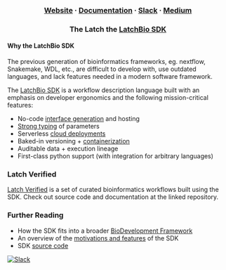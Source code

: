 ![]()


<html>
  <h3 align="center">
  <a href="https://latch.bio/">Website</a>
  <span> · </span>
  <a href="https://docs.latch.bio/">Documentation</a>
  <span> · </span>
  <a href="https://join.slack.com/t/latchbiosdk/shared_invite/zt-193ibmedi-WB6mBu2GJ2WejUHhxMOuwg">Slack</a>
  <span> · </span>
  <a href="https://latchbio.substack.com/">Medium</a>
  </h3>
</html>

<html>
  <h3 align="center">
The Latch
the <a href="https://github.com/latchbio/latch">LatchBio SDK</a>
  </h3>
</html>

#### Why the LatchBio SDK

The previous generation of bioinformatics frameworks, eg. nextflow, Snakemake,
WDL, etc., are difficult to develop with, use outdated languages, and lack
features needed in a modern software framework.

The [LatchBio SDK](github.com/latchbio/latch) is a workflow description language
built with an emphasis on developer ergonomics and the following
mission-critical features:

- No-code [interface generation](https://docs.latch.bio/basics/customizing_interface.html) and hosting
- [Strong typing](https://docs.latch.bio/basics/parameter_types.html) of parameters
- Serverless [cloud deployments](https://docs.latch.bio/basics/defining_cloud_resources.html)
- Baked-in versioning + [containerization](https://docs.latch.bio/basics/writing_dockerfiles.html)
- Auditable data + execution lineage
- First-class python support (with integration for arbitrary languages)

### Latch Verified

[Latch Verified](https://github.com/latch-verified) is a set of curated
bioinformatics workflows built using the SDK. Check out source code and
documentation at the linked repository.

### Further Reading

  * How the SDK fits into a broader [BioDevelopment Framework](https://latchbio.substack.com/p/bio-dev-fw)
  * An overview of the [motivations and features](https://latchbio.substack.com/p/the-latch-sdk) of the SDK
  * SDK [source code](https://github.com/latchbio/latch)

[![Slack](https://img.shields.io/badge/slack-join_chat-white.svg?logo=slack&style=social)](https://join.slack.com/t/latchbiosdk/shared_invite/zt-193ibmedi-WB6mBu2GJ2WejUHhxMOuwg)
